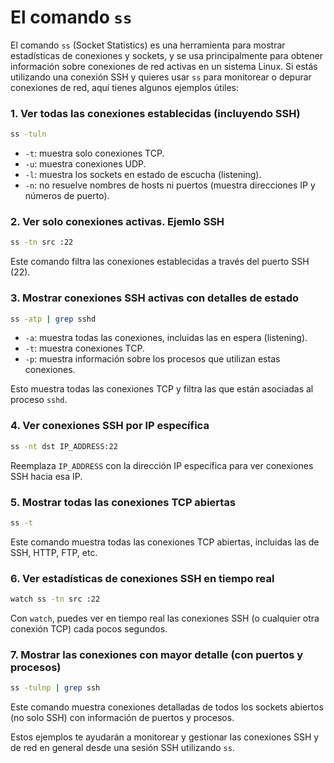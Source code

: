 # El comando `ss`

El comando `ss` (Socket Statistics) es una herramienta para mostrar estadísticas de conexiones y sockets, y se usa principalmente para obtener información sobre conexiones de red activas en un sistema Linux. Si estás utilizando una conexión SSH y quieres usar `ss` para monitorear o depurar conexiones de red, aquí tienes algunos ejemplos útiles:

### 1. Ver todas las conexiones establecidas (incluyendo SSH)
```bash
ss -tuln
```
- `-t`: muestra solo conexiones TCP.
- `-u`: muestra conexiones UDP.
- `-l`: muestra los sockets en estado de escucha (listening).
- `-n`: no resuelve nombres de hosts ni puertos (muestra direcciones IP y números de puerto).

### 2. Ver solo conexiones activas. Ejemlo SSH
```bash
ss -tn src :22
```
Este comando filtra las conexiones establecidas a través del puerto SSH (22).

### 3. Mostrar conexiones SSH activas con detalles de estado
```bash
ss -atp | grep sshd
```
- `-a`: muestra todas las conexiones, incluidas las en espera (listening).
- `-t`: muestra conexiones TCP.
- `-p`: muestra información sobre los procesos que utilizan estas conexiones.

Esto muestra todas las conexiones TCP y filtra las que están asociadas al proceso `sshd`.

### 4. Ver conexiones SSH por IP específica
```bash
ss -nt dst IP_ADDRESS:22
```
Reemplaza `IP_ADDRESS` con la dirección IP específica para ver conexiones SSH hacia esa IP.

### 5. Mostrar todas las conexiones TCP abiertas
```bash
ss -t
```
Este comando muestra todas las conexiones TCP abiertas, incluidas las de SSH, HTTP, FTP, etc.

### 6. Ver estadísticas de conexiones SSH en tiempo real
```bash
watch ss -tn src :22
```
Con `watch`, puedes ver en tiempo real las conexiones SSH (o cualquier otra conexión TCP) cada pocos segundos.

### 7. Mostrar las conexiones con mayor detalle (con puertos y procesos)
```bash
ss -tulnp | grep ssh
```
Este comando muestra conexiones detalladas de todos los sockets abiertos (no solo SSH) con información de puertos y procesos.

Estos ejemplos te ayudarán a monitorear y gestionar las conexiones SSH y de red en general desde una sesión SSH utilizando `ss`.